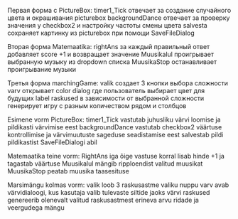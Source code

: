 Первая форма с PictureBox:
timer1_Tick отвечает за создание случайного цвета и окрашивания picturebox
backgroundDance отвечает за проверку значения у checkbox2 и настройку частоты смены цвета
salvesta сохраняет картинку из picturebox при помощи SaveFileDialog

Вторая форма Matemaatika:
rightAns за каждый правильный ответ добавляет score +1 и возвращает значение
Muusikalul проигрывает выбранную музыку из dropdown списка
MuusikaStop останавливает проигрывание музыки

Третья форма marchingGame:
valik создает 3 кнопки выбора сложности
varv открывает color dialog где пользователь выбирает цвет для будущих label
raskused в зависимости от выбранной сложности генерирует игру с разным количеством рядом и столбцов







Esimene vorm PictureBox:
timer1_Tick vastutab juhusliku värvi loomise ja pildikasti värvimise eest
backgroundDance vastutab checkbox2 väärtuse kontrollimise ja värvimuutuste sageduse seadistamise eest
salvestab pildi pildikastist SaveFileDialogi abil

Matemaatika teine vorm:
RightAns iga õige vastuse korral lisab hinde +1 ja tagastab väärtuse
Muusikalul mängib ripploendist valitud muusikat
MuusikaStop peatab muusika taasesituse

Marsimängu kolmas vorm:
valik loob 3 raskusastme valiku nuppu
varv avab värvidialoogi, kus kasutaja valib tulevaste siltide jaoks värvi
raskused genereerib olenevalt valitud raskusastmest erineva arvu ridade ja veergudega mängu
